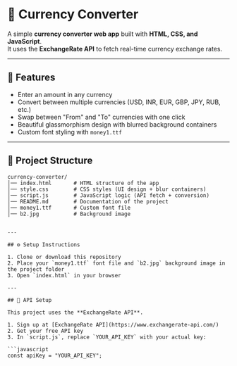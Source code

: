 # 💱 Currency Converter  

A simple **currency converter web app** built with **HTML, CSS, and JavaScript**.  
It uses the **ExchangeRate API** to fetch real-time currency exchange rates.  

---

## 🚀 Features  
- Enter an amount in any currency  
- Convert between multiple currencies (USD, INR, EUR, GBP, JPY, RUB, etc.)  
- Swap between "From" and "To" currencies with one click  
- Beautiful glassmorphism design with blurred background containers  
- Custom font styling with `money1.ttf`  

---

## 📂 Project Structure

```plaintext
currency-converter/
│── index.html       # HTML structure of the app
│── style.css        # CSS styles (UI design + blur containers)
│── script.js        # JavaScript logic (API fetch + conversion)
│── README.md        # Documentation of the project
│── money1.ttf       # Custom font file
│── b2.jpg           # Background image


---

## ⚙️ Setup Instructions  

1. Clone or download this repository  
2. Place your `money1.ttf` font file and `b2.jpg` background image in the project folder  
3. Open `index.html` in your browser  

---

## 🔑 API Setup  

This project uses the **ExchangeRate API**.  

1. Sign up at [ExchangeRate API](https://www.exchangerate-api.com/)  
2. Get your free API key  
3. In `script.js`, replace `YOUR_API_KEY` with your actual key:  

```javascript
const apiKey = "YOUR_API_KEY";
